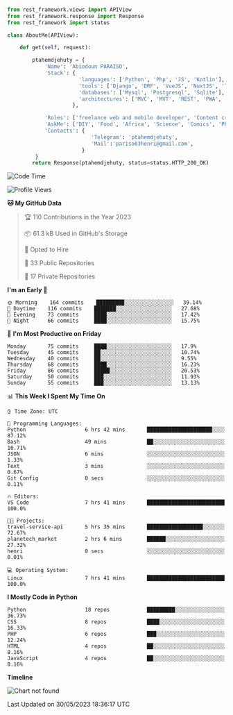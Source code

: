 ###
```python
from rest_framework.views import APIView
from rest_framework.response import Response
from rest_framework import status

class AboutMe(APIView):

    def get(self, request):

        ptahemdjehuty = {
            'Name': 'Abiodoun PARAISO',
            'Stack': {
                       'languages': ['Python', 'Php', 'JS', 'Kotlin'],
                       'tools': ['Django', 'DRF', 'VueJS', 'NuxtJS', 'Threejs' 'React', 'Kotlin', 'Electron'],
                       'databases': ['Mysql', 'Postgresql', 'Sqlite'],
                       'architectures': ['MVC', 'MVT', 'REST', 'PWA', 'SPA', 'MicroServices']
                     },

            'Roles': ['freelance web and mobile developer', 'Content creator', 'Teacher', 'Mentor'],
            'AskMe': ['DIY', 'Food', 'Africa', 'Science', 'Comics', 'Photography', 'Tech', 'Programming'],
            'Contacts': {
                           'Telegram': 'ptahemdjehuty',
                           'Mail':'pariso03henri@gmail.com',
                        }
         }
        return Response(ptahemdjehuty, status=status.HTTP_200_OK)

```                    

<!--START_SECTION:waka-->
![Code Time](http://img.shields.io/badge/Code%20Time-590%20hrs%208%20mins-blue)

![Profile Views](http://img.shields.io/badge/Profile%20Views-0-blue)

**🐱 My GitHub Data** 

> 🏆 110 Contributions in the Year 2023
 > 
> 📦 61.3 kB Used in GitHub's Storage 
 > 
> 💼 Opted to Hire
 > 
> 📜 33 Public Repositories 
 > 
> 🔑 17 Private Repositories  
 > 
**I'm an Early 🐤** 

```text
🌞 Morning    164 commits    █████████░░░░░░░░░░░░░░░░   39.14% 
🌆 Daytime    116 commits    ███████░░░░░░░░░░░░░░░░░░   27.68% 
🌃 Evening    73 commits     ████░░░░░░░░░░░░░░░░░░░░░   17.42% 
🌙 Night      66 commits     ████░░░░░░░░░░░░░░░░░░░░░   15.75%

```
📅 **I'm Most Productive on Friday** 

```text
Monday       75 commits     ████░░░░░░░░░░░░░░░░░░░░░   17.9% 
Tuesday      45 commits     ██░░░░░░░░░░░░░░░░░░░░░░░   10.74% 
Wednesday    40 commits     ██░░░░░░░░░░░░░░░░░░░░░░░   9.55% 
Thursday     68 commits     ████░░░░░░░░░░░░░░░░░░░░░   16.23% 
Friday       86 commits     █████░░░░░░░░░░░░░░░░░░░░   20.53% 
Saturday     50 commits     ███░░░░░░░░░░░░░░░░░░░░░░   11.93% 
Sunday       55 commits     ███░░░░░░░░░░░░░░░░░░░░░░   13.13%

```


📊 **This Week I Spent My Time On** 

```text
⌚︎ Time Zone: UTC

💬 Programming Languages: 
Python                   6 hrs 42 mins       █████████████████████░░░░   87.12% 
Bash                     49 mins             ██░░░░░░░░░░░░░░░░░░░░░░░   10.71% 
JSON                     6 mins              ░░░░░░░░░░░░░░░░░░░░░░░░░   1.33% 
Text                     3 mins              ░░░░░░░░░░░░░░░░░░░░░░░░░   0.67% 
Git Config               0 secs              ░░░░░░░░░░░░░░░░░░░░░░░░░   0.11%

🔥 Editors: 
VS Code                  7 hrs 41 mins       █████████████████████████   100.0%

🐱‍💻 Projects: 
travel-service-api       5 hrs 35 mins       ██████████████████░░░░░░░   72.67% 
planetech_market         2 hrs 6 mins        ██████░░░░░░░░░░░░░░░░░░░   27.32% 
henri                    0 secs              ░░░░░░░░░░░░░░░░░░░░░░░░░   0.01%

💻 Operating System: 
Linux                    7 hrs 41 mins       █████████████████████████   100.0%

```

**I Mostly Code in Python** 

```text
Python                   18 repos            █████████░░░░░░░░░░░░░░░░   36.73% 
CSS                      8 repos             ████░░░░░░░░░░░░░░░░░░░░░   16.33% 
PHP                      6 repos             ███░░░░░░░░░░░░░░░░░░░░░░   12.24% 
HTML                     4 repos             ██░░░░░░░░░░░░░░░░░░░░░░░   8.16% 
JavaScript               4 repos             ██░░░░░░░░░░░░░░░░░░░░░░░   8.16%

```


**Timeline**

![Chart not found](https://raw.githubusercontent.com/ptahemdjehuty/ptahemdjehuty/main/charts/bar_graph.png) 


 Last Updated on 30/05/2023 18:36:17 UTC
<!--END_SECTION:waka-->
